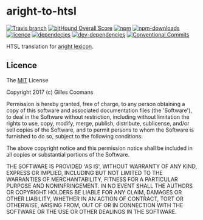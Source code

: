 # aright-to-htsl

[![Travis branch](https://img.shields.io/travis/nomocas/aright-to-htsl/master.svg)](https://travis-ci.org/nomocas/aright-to-htsl)
[![bitHound Overall Score](https://www.bithound.io/github/nomocas/aright-to-htsl/badges/score.svg)](https://www.bithound.io/github/nomocas/aright-to-htsl)
[![npm](https://img.shields.io/npm/v/aright-to-htsl.svg)](https://www.npmjs.com/package/aright-to-htsl)
[![npm-downloads](https://img.shields.io/npm/dm/aright-to-htsl.svg)](https://npm-stat.com/charts.html?package=aright-to-htsl)
[![licence](https://img.shields.io/npm/l/aright-to-htsl.svg)](https://spdx.org/licenses/MIT)
[![dependecies](https://david-dm.org/nomocas/aright-to-htsl.svg)](https://david-dm.org/)
[![dev-dependencies](https://img.shields.io/david/dev/nomocas/aright-to-htsl.svg)](https://david-dm.org/)
[![Conventional Commits](https://img.shields.io/badge/Conventional%20Commits-1.0.0-yellow.svg)](https://conventionalcommits.org)

HTSL translation for [aright lexicon](https://github.com/nomocas/aright-lexicon).

## Licence

The [MIT](http://opensource.org/licenses/MIT) License

Copyright 2017 (c) Gilles Coomans

Permission is hereby granted, free of charge, to any person obtaining a copy of this software and associated documentation files (the 'Software'), to deal in the Software without restriction, including without limitation the rights to use, copy, modify, merge, publish, distribute, sublicense, and/or sell copies of the Software, and to permit persons to whom the Software is furnished to do so, subject to the following conditions:

The above copyright notice and this permission notice shall be included in all copies or substantial portions of the Software.

THE SOFTWARE IS PROVIDED 'AS IS', WITHOUT WARRANTY OF ANY KIND, EXPRESS OR IMPLIED, INCLUDING BUT NOT LIMITED TO THE WARRANTIES OF MERCHANTABILITY, FITNESS FOR A PARTICULAR PURPOSE AND NONINFRINGEMENT. IN NO EVENT SHALL THE AUTHORS OR COPYRIGHT HOLDERS BE LIABLE FOR ANY CLAIM, DAMAGES OR OTHER LIABILITY, WHETHER IN AN ACTION OF CONTRACT, TORT OR OTHERWISE, ARISING FROM, OUT OF OR IN CONNECTION WITH THE SOFTWARE OR THE USE OR OTHER DEALINGS IN THE SOFTWARE.
